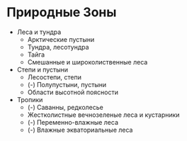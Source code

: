 # Природные Зоны

*   Леса и тундра
    *   Арктические пустыни
    *   Тундра, лесотундра
    *   Тайга
    *   Смешанные и широколиственные леса
*   Степи и пустыни
    *   Лесостепи, степи
    *   (-) Полупустыни, пустыни
    *   Области высотной поясности
*   Тропики
    *   (-) Саванны, редколесье
    *   Жестколистные вечнозеленые леса и кустарники
    *   (-) Переменно-влажные леса
    *   (-) Влажные экваториальные леса
    